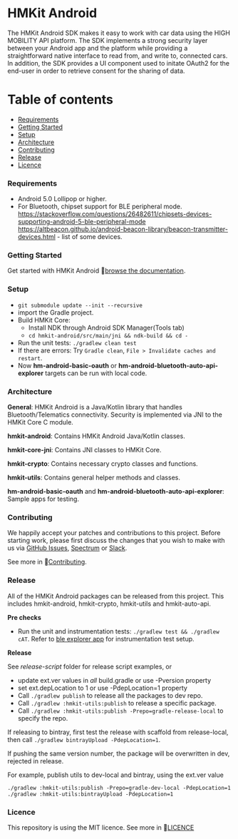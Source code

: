 # HMKit Android

The HMKit Android SDK makes it easy to work with car data using the HIGH MOBILITY API platform. The SDK implements a strong security layer between your Android app and the platform while providing a straightforward native interface to read from, and write to, connected cars.
In addition, the SDK provides a UI component used to initate OAuth2 for the end-user in order to retrieve consent for the sharing of data.

# Table of contents

* [Requirements](#requirements)
* [Getting Started](#getting-started)
* [Setup](#setup)
* [Architecture](#architecture)
* [Contributing](#contributing)
* [Release](#release)
* [Licence](#Licence)

### Requirements

* Android 5.0 Lollipop or higher. 
* For Bluetooth, chipset support for BLE peripheral mode. https://stackoverflow.com/questions/26482611/chipsets-devices-supporting-android-5-ble-peripheral-mode https://altbeacon.github.io/android-beacon-library/beacon-transmitter-devices.html - list of some devices. 

### Getting Started

Get started with HMKit Android 📘[browse the documentation](https://high-mobility.com/learn/tutorials/sdk/android/).

### Setup

* `git submodule update --init --recursive`
* import the Gradle project.
* Build HMKit Core:  
  * Install NDK through Android SDK Manager(Tools tab)
  * `cd hmkit-android/src/main/jni && ndk-build && cd -`
* Run the unit tests: `./gradlew clean test`
* If there are errors: Try `Gradle clean`, `File > Invalidate caches and restart`.
* Now **hm-android-basic-oauth** or **hm-android-bluetooth-auto-api-explorer** targets can be run with local code.

### Architecture

**General**: HMKit Android is a Java/Kotlin library that handles Bluetooth/Telematics connectivity. Security is implemented via JNI to the HMKit Core C module.

**hmkit-android**: Contains HMKit Android Java/Kotlin classes.

**hmkit-core-jni**: Contains JNI classes to HMKit Core.

**hmkit-crypto**: Contains necessary crypto classes and functions.

**hmkit-utils**: Contains general helper methods and classes.

**hm-android-basic-oauth** and **hm-android-bluetooth-auto-api-explorer**: Sample apps for testing.

### Contributing
We happily accept your patches and contributions to this project. Before starting work, please first discuss the changes that you wish to make with us via [GitHub Issues](https://github.com/highmobility/hmkit-android/issues), [Spectrum](https://spectrum.chat/high-mobility/) or [Slack](https://slack.high-mobility.com/).

See more in 📘[Contributing](CONTRIBUTE.md).

### Release

All of the HMKit Android packages can be released from this project. This includes hmkit-android, hmkit-crypto, hmkit-utils and hmkit-auto-api.

**Pre checks**

* Run the unit and instrumentation tests: `./gradlew test && ./gradlew cAT`. Refer to [ble explorer app](https://github.com/highmobility/hm-android-bluetooth-auto-api-explorer)
for instrumentation test setup.

**Release**

See *release-script* folder for release script examples, or

* update ext.ver values in *all* build.gradle or use -Pversion property
* set ext.depLocation to 1 or use -PdepLocation=1 property
* Call `./gradlew publish` to release all the packages to dev repo.
* Call `./gradlew :hmkit-utils:publish` to release a specific package.
* Call `./gradlew :hmkit-utils:publish -Prepo=gradle-release-local` to specify the repo.

If releasing to bintray, first test the release with scaffold from release-local, then
call `./gradlew bintrayUpload -PdepLocation=1`.

If pushing the same version number, the package will be overwritten in dev, rejected in release.

For example, publish utils to dev-local and bintray, using the ext.ver value
```
./gradlew :hmkit-utils:publish -Prepo=gradle-dev-local -PdepLocation=1
./gradlew :hmkit-utils:bintrayUpload -PdepLocation=1
```

### Licence
This repository is using the MIT licence. See more in 📘[LICENCE](LICENCE.md)